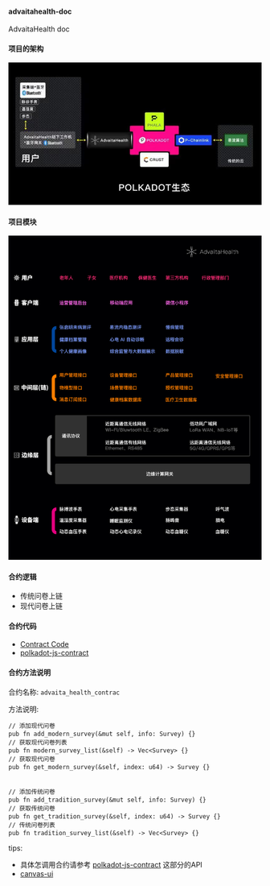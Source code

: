 #### advaitahealth-doc
AdvaitaHealth doc

#### 项目的架构
![avatar](./image/arch.jpg)

####  项目模块 
![avatar](./image/module.jpg)

#### 合约逻辑
* 传统问卷上链
* 现代问卷上链

#### 合约代码

* [Contract Code](https://github.com/abortrao/ink-example/blob/main/advaita_health_contract/lib.rs)
* [polkadot-js-contract](https://polkadot.js.org/docs/api-contract/start/contract.tx)


#### 合约方法说明
合约名称: `advaita_health_contrac`

方法说明:

    // 添加现代问卷 
    pub fn add_modern_survey(&mut self, info: Survey) {}
    // 获取现代问卷列表
    pub fn modern_survey_list(&self) -> Vec<Survey> {}
    // 获取现代问卷
    pub fn get_modern_survey(&self, index: u64) -> Survey {}


    // 添加传统问卷
    pub fn add_tradition_survey(&mut self, info: Survey) {}
    // 获取传统问卷
    pub fn get_tradition_survey(&self, index: u64) -> Survey {}
    // 传统问卷列表
    pub fn tradition_survey_list(&self) -> Vec<Survey> {}

tips: 
* 具体怎调用合约请参考 [polkadot-js-contract](https://polkadot.js.org/docs/api-contract/start/contract.tx) 这部分的API
* [canvas-ui](https://github.com/paritytech/canvas-ui)